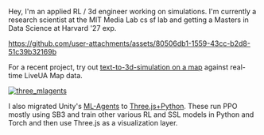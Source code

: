 Hey, I'm an applied RL / 3d engineer working on simulations. I'm currently a research scientist at the MIT Media Lab cs sf lab and getting a Masters in Data Science at Harvard '27 exp.



https://github.com/user-attachments/assets/80506db1-1559-43cc-b2d8-51c39b32169b



For a recent project, try out [text-to-3d-simulation on a map](https://struct.inc/map/) against real-time LiveUA Map data. 

[![three_mlagents](https://github.com/user-attachments/assets/31539323-eeac-4199-9031-85b46bb2b6cc)](https://lukehollis.github.io/three-mlagents/)

I also migrated Unity's [ML-Agents](https://github.com/Unity-Technologies/ml-agents) to [Three.js+Python](https://github.com/lukehollis/three-mlagents). These run PPO mostly using SB3 and train other various RL and SSL models in Python and Torch and then use Three.js as a visualization layer. 
